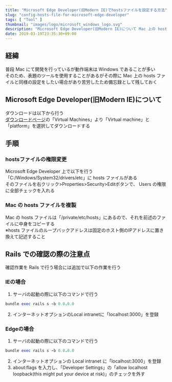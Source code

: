 ```yaml
---
title: "Microsoft Edge Developer(旧Modern IE)でhostsファイルを設定する方法"
slug: "config-hosts-file-for-microsoft-edge-developer"
tags: [ "Tool" ]
thumbnail: "images/logo/microsoft_windows_logo.svg"
description: "Microsoft Edge Developer(旧Modern IE)について Mac 上の hosts ファイルと同様の設定をしたい場合があり苦労したため備忘録として残しておく"
date: 2019-03-19T23:35:30+09:00
---
```


## 経緯

普段 Mac にて開発を行っているが動作端末は Windows であることが多い  
そのため、表題のツールを使用することがあるがその際に Mac 上の hosts ファイルと同様の設定をしたい場合があり苦労したため備忘録として残しておく

## Microsoft Edge Developer(旧Modern IE)について

ダウンロードは以下から行う  
[ダウンロードページ](https://developer.microsoft.com/en-us/microsoft-edge/)の「Virtual Machines」より「Virtual machine」と「platform」を選択してダウンロードする

## 手順

### hostsファイルの権限変更

Microsoft Edge Developer 上で以下を行う  
「C:/Windows/System32/drivers/etc」に hosts ファイルがある  
そのファイルを右クリック>Properties>Security>Editボタンで、 Users の権限に全部チェックを入れる

### Mac の hosts ファイルを複製

Mac の hosts ファイルは「/private/etc/hosts」にあるので、それを前述のファイルに中身をコピーする  
※hosts ファイルのループバックアドレスは固定のホスト側のIPアドレスに置き換えて記述すること

## Rails での確認の際の注意点

確認作業を Rails で行う場合には追加で以下の作業を行う

### IEの場合

1. サーバの起動の際に以下のコマンドで行う

```rb
bundle exec rails s -b 0.0.0.0
```

2. インターネットオプションのLocal intranetに「localhost:3000」を登録

### Edgeの場合

1. サーバの起動の際に以下のコマンドで行う

```rb
bundle exec rails s -b 0.0.0.0
```

2. インターネットオプションの Local intranet に「localhost:3000」を登録
3. about:flags を入力し、「Developer Settings」の「allow localhost loopback(this might put your device at risk)」のチェックを外す

